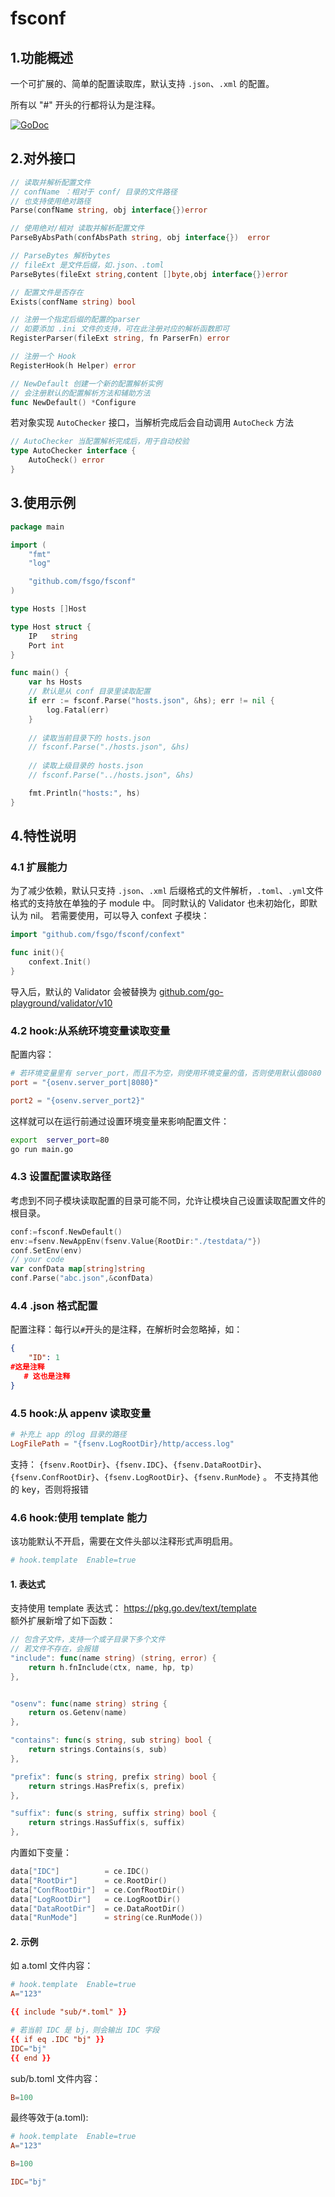 # fsconf
## 1.功能概述
一个可扩展的、简单的配置读取库，默认支持 `.json`、`.xml` 的配置。  

所有以 "#" 开头的行都将认为是注释。


[![GoDoc](https://pkg.go.dev/badge/github.com/fsgo/fsconf?utm_source=godoc)](https://godoc.org/github.com/fsgo/fsconf)


## 2.对外接口
```go
// 读取并解析配置文件
// confName ：相对于 conf/ 目录的文件路径
// 也支持使用绝对路径
Parse(confName string, obj interface{})error

// 使用绝对/相对 读取并解析配置文件
ParseByAbsPath(confAbsPath string, obj interface{})  error

// ParseBytes 解析bytes
// fileExt 是文件后缀，如.json、.toml
ParseBytes(fileExt string,content []byte,obj interface{})error

// 配置文件是否存在
Exists(confName string) bool

// 注册一个指定后缀的配置的parser
// 如要添加 .ini 文件的支持，可在此注册对应的解析函数即可
RegisterParser(fileExt string, fn ParserFn) error

// 注册一个 Hook
RegisterHook(h Helper) error
```

```go
// NewDefault 创建一个新的配置解析实例
// 会注册默认的配置解析方法和辅助方法
func NewDefault() *Configure 
```

若对象实现 `AutoChecker` 接口，当解析完成后会自动调用 `AutoCheck` 方法
```go
// AutoChecker 当配置解析完成后，用于自动校验
type AutoChecker interface {
	AutoCheck() error
}
```

## 3.使用示例

```go
package main

import (
	"fmt"
	"log"

	"github.com/fsgo/fsconf"
)

type Hosts []Host

type Host struct {
	IP   string
	Port int
}

func main() {
	var hs Hosts
    // 默认是从 conf 目录里读取配置
	if err := fsconf.Parse("hosts.json", &hs); err != nil {
		log.Fatal(err)
	}
	
	// 读取当前目录下的 hosts.json
	// fsconf.Parse("./hosts.json", &hs)
	
	// 读取上级目录的 hosts.json
	// fsconf.Parse("../hosts.json", &hs)

	fmt.Println("hosts:", hs)
}

```

## 4.特性说明

###  4.1  扩展能力
为了减少依赖，默认只支持 `.json`、`.xml` 后缀格式的文件解析，`.toml`、`.yml`文件格式的支持放在单独的子 module 中。
同时默认的 Validator 也未初始化，即默认为 nil。 
若需要使用，可以导入 confext 子模块：
```go
import "github.com/fsgo/fsconf/confext"

func init(){
	confext.Init()
}
```

导入后，默认的 Validator 会被替换为 [github.com/go-playground/validator/v10](https://github.com/go-playground/validator)


###  4.2 hook:从系统环境变量读取变量
配置内容：
```toml
# 若环境变量里有 server_port，而且不为空，则使用环境变量的值，否则使用默认值8080
port = "{osenv.server_port|8080}"

port2 = "{osenv.server_port2}"
```
这样就可以在运行前通过设置环境变量来影响配置文件：
```bash
export  server_port=80
go run main.go
```

### 4.3 设置配置读取路径
考虑到不同子模块读取配置的目录可能不同，允许让模块自己设置读取配置文件的根目录。
```go
conf:=fsconf.NewDefault()
env:=fsenv.NewAppEnv(fsenv.Value{RootDir:"./testdata/"})
conf.SetEnv(env)
// your code
var confData map[string]string
conf.Parse("abc.json",&confData)
```

### 4.4 .json 格式配置
配置注释：每行以`#`开头的是注释，在解析时会忽略掉，如：
```json
{
    "ID": 1
#这是注释
   # 这也是注释
}
```


###  4.5 hook:从 appenv 读取变量
```toml
# 补充上 app 的log 目录的路径
LogFilePath = "{fsenv.LogRootDir}/http/access.log"
```

支持：
`{fsenv.RootDir}`、`{fsenv.IDC}`、`{fsenv.DataRootDir}`、
`{fsenv.ConfRootDir}`、`{fsenv.LogRootDir}`、`{fsenv.RunMode}` 。
不支持其他的 key，否则将报错

###  4.6 hook:使用 template 能力
该功能默认不开启，需要在文件头部以注释形式声明启用。
```toml
# hook.template  Enable=true
```


#### 1. 表达式
支持使用 template 表达式： https://pkg.go.dev/text/template  
额外扩展新增了如下函数：
```go
// 包含子文件，支持一个或子目录下多个文件
// 若文件不存在，会报错
"include": func(name string) (string, error) {
    return h.fnInclude(ctx, name, hp, tp)
},


"osenv": func(name string) string {
    return os.Getenv(name)
},

"contains": func(s string, sub string) bool {
    return strings.Contains(s, sub)
},

"prefix": func(s string, prefix string) bool {
    return strings.HasPrefix(s, prefix)
},

"suffix": func(s string, suffix string) bool {
    return strings.HasSuffix(s, suffix)
},
```

内置如下变量：
```go
data["IDC"]          = ce.IDC()
data["RootDir"]      = ce.RootDir()
data["ConfRootDir"]  = ce.ConfRootDir()
data["LogRootDir"]   = ce.LogRootDir()
data["DataRootDir"]  = ce.DataRootDir()
data["RunMode"]      = string(ce.RunMode())
```

#### 2. 示例
如 a.toml 文件内容：
```toml
# hook.template  Enable=true
A="123"

{{ include "sub/*.toml" }}

# 若当前 IDC 是 bj，则会输出 IDC 字段
{{ if eq .IDC "bj" }}
IDC="bj"
{{ end }}

```
sub/b.toml 文件内容：
```toml
B=100
```
最终等效于(a.toml):
```toml
# hook.template  Enable=true
A="123"

B=100

IDC="bj"
```
